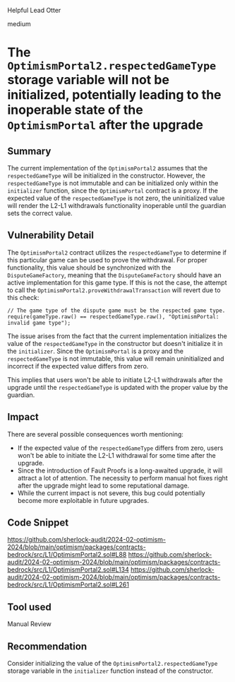 Helpful Lead Otter

medium

# The `OptimismPortal2.respectedGameType` storage variable will not be initialized, potentially leading to the inoperable state of the `OptimismPortal` after the upgrade

## Summary
The current implementation of the `OptimismPortal2` assumes that the `respectedGameType` will be initialized in the constructor. However, the `respectedGameType` is not immutable and can be initialized only within the `initializer` function, since the `OptimismPortal` contract is a proxy. If the expected value of the `respectedGameType` is not zero, the uninitialized value will render the L2-L1 withdrawals functionality inoperable until the guardian sets the correct value.

## Vulnerability Detail
The `OptimismPortal2` contract utilizes the `respectedGameType` to determine if this particular game can be used to prove the withdrawal. For proper functionality, this value should be synchronized with the `DisputeGameFactory`, meaning that the `DisputeGameFactory` should have an active implementation for this game type. If this is not the case, the attempt to call the `OptimismPortal2.proveWithdrawalTransaction` will revert due to this check:
```solidity
// The game type of the dispute game must be the respected game type.
require(gameType.raw() == respectedGameType.raw(), "OptimismPortal: invalid game type");
```
The issue arises from the fact that the current implementation initializes the value of the `respectedGameType` in the constructor but doesn't initialize it in the `initializer`. Since the `OptimismPortal` is a proxy and the `respectedGameType` is not immutable, this value will remain uninitialized and incorrect if the expected value differs from zero.

This implies that users won't be able to initiate L2-L1 withdrawals after the upgrade until the `respectedGameType` is updated with the proper value by the guardian.

## Impact
There are several possible consequences worth mentioning:
* If the expected value of the `respectedGameType` differs from zero, users won't be able to initiate the L2-L1 withdrawal for some time after the upgrade.
* Since the introduction of Fault Proofs is a long-awaited upgrade, it will attract a lot of attention. The necessity to perform manual hot fixes right after the upgrade might lead to some reputational damage.
* While the current impact is not severe, this bug could potentially become more exploitable in future upgrades.

## Code Snippet
https://github.com/sherlock-audit/2024-02-optimism-2024/blob/main/optimism/packages/contracts-bedrock/src/L1/OptimismPortal2.sol#L88
https://github.com/sherlock-audit/2024-02-optimism-2024/blob/main/optimism/packages/contracts-bedrock/src/L1/OptimismPortal2.sol#L134
https://github.com/sherlock-audit/2024-02-optimism-2024/blob/main/optimism/packages/contracts-bedrock/src/L1/OptimismPortal2.sol#L261

## Tool used

Manual Review

## Recommendation
Consider initializing the value of the `OptimismPortal2.respectedGameType` storage variable in the `initializer` function instead of the constructor.